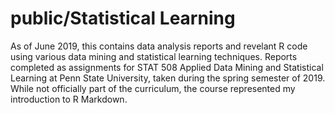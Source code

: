 # public/Statistical Learning
As of June 2019, this contains data analysis reports and revelant R code using various data mining and statistical learning techniques. Reports completed as assignments for STAT 508 Applied Data Mining and Statistical Learning at Penn State University, taken during the spring semester of 2019. While not officially part of the curriculum, the course represented my introduction to R Markdown.
